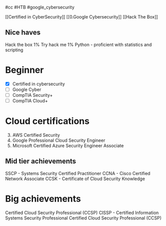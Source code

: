 #cc #HTB #google_cybersecurity 

[[Certified in CyberSecurity]]
[[0.Google Cybersecurity]]
[[Hack The Box]]
## Nice haves
Hack the box 1%
Try hack me 1%
Python - proficient with statistics and scripting

# Beginner
- [x] Certified in cybersecurity
- [ ] Google Cyber
- [ ] CompTIA Security+
- [ ] CompTIA Cloud+

# Cloud certifications
3. AWS Certified Security
1. Google Professional Cloud Security Engineer
2. Microsoft Certified Azure Security Engineer Associate

## Mid tier achievements
SSCP - Systems Security Certified Practitioner
CCNA - Cisco Certified Network Associate
CCSK - Certificate of Cloud Security Knowledge

# Big achievements
Certified Cloud Security Professional (CCSP)
CISSP - Certified Information Systems Security Professional
Certified Cloud Security Professional (CCSP)
